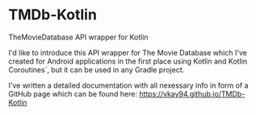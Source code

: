 # TMDb-Kotlin
TheMovieDatabase  API wrapper for Kotlin

I'd like to introduce this API wrapper for The Movie Database which I've created for Android applications in the first place using Kotlin and Kotlin Coroutines´,
but it can be used in any Gradle project.

I've written a detailed documentation with all nexessary info in form of a GitHub page which can be found here: https://vkay94.github.io/TMDb-Kotlin
